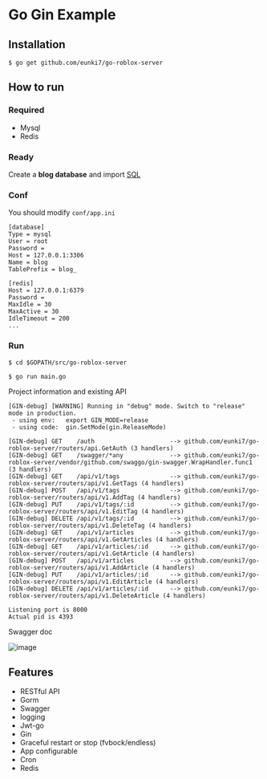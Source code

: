 # Go Gin Example 
## Installation
```
$ go get github.com/eunki7/go-roblox-server
```

## How to run

### Required

- Mysql
- Redis

### Ready

Create a **blog database** and import [SQL](https://github.com/eunki7/go-roblox-server/blob/master/docs/sql/blog.sql)

### Conf

You should modify `conf/app.ini`

```
[database]
Type = mysql
User = root
Password =
Host = 127.0.0.1:3306
Name = blog
TablePrefix = blog_

[redis]
Host = 127.0.0.1:6379
Password =
MaxIdle = 30
MaxActive = 30
IdleTimeout = 200
...
```

### Run
```
$ cd $GOPATH/src/go-roblox-server

$ go run main.go 
```

Project information and existing API

```
[GIN-debug] [WARNING] Running in "debug" mode. Switch to "release" mode in production.
 - using env:	export GIN_MODE=release
 - using code:	gin.SetMode(gin.ReleaseMode)

[GIN-debug] GET    /auth                     --> github.com/eunki7/go-roblox-server/routers/api.GetAuth (3 handlers)
[GIN-debug] GET    /swagger/*any             --> github.com/eunki7/go-roblox-server/vendor/github.com/swaggo/gin-swagger.WrapHandler.func1 (3 handlers)
[GIN-debug] GET    /api/v1/tags              --> github.com/eunki7/go-roblox-server/routers/api/v1.GetTags (4 handlers)
[GIN-debug] POST   /api/v1/tags              --> github.com/eunki7/go-roblox-server/routers/api/v1.AddTag (4 handlers)
[GIN-debug] PUT    /api/v1/tags/:id          --> github.com/eunki7/go-roblox-server/routers/api/v1.EditTag (4 handlers)
[GIN-debug] DELETE /api/v1/tags/:id          --> github.com/eunki7/go-roblox-server/routers/api/v1.DeleteTag (4 handlers)
[GIN-debug] GET    /api/v1/articles          --> github.com/eunki7/go-roblox-server/routers/api/v1.GetArticles (4 handlers)
[GIN-debug] GET    /api/v1/articles/:id      --> github.com/eunki7/go-roblox-server/routers/api/v1.GetArticle (4 handlers)
[GIN-debug] POST   /api/v1/articles          --> github.com/eunki7/go-roblox-server/routers/api/v1.AddArticle (4 handlers)
[GIN-debug] PUT    /api/v1/articles/:id      --> github.com/eunki7/go-roblox-server/routers/api/v1.EditArticle (4 handlers)
[GIN-debug] DELETE /api/v1/articles/:id      --> github.com/eunki7/go-roblox-server/routers/api/v1.DeleteArticle (4 handlers)

Listening port is 8000
Actual pid is 4393
```
Swagger doc

![image](https://i.imgur.com/bVRLTP4.jpg)

## Features

- RESTful API
- Gorm
- Swagger
- logging
- Jwt-go
- Gin
- Graceful restart or stop (fvbock/endless)
- App configurable
- Cron
- Redis